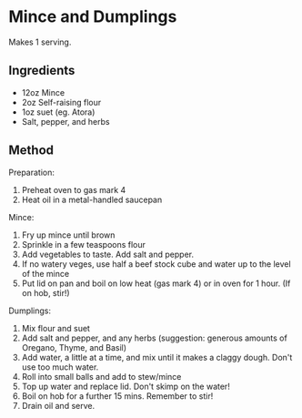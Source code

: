 Mince and Dumplings
===================

Makes 1 serving.


Ingredients
-----------

- 12oz Mince
- 2oz Self-raising flour
- 1oz suet (eg. Atora)
- Salt, pepper, and herbs


Method
------

Preparation:

1. Preheat oven to gas mark 4
2. Heat oil in a metal-handled saucepan

Mince:

1. Fry up mince until brown
2. Sprinkle in a few teaspoons flour
3. Add vegetables to taste. Add salt and pepper.
4. If no watery veges, use half a beef stock cube and water up to the level of the mince
5. Put lid on pan and boil on low heat (gas mark 4) or in oven for 1 hour. (If on hob, stir!)

Dumplings:

1. Mix flour and suet
2. Add salt and pepper, and any herbs (suggestion: generous amounts of Oregano, Thyme, and Basil)
3. Add water, a little at a time, and mix until it makes a claggy dough. Don't use too much water.
4. Roll into small balls and add to stew/mince
5. Top up water and replace lid. Don't skimp on the water!
6. Boil on hob for a further 15 mins. Remember to stir!
7. Drain oil and serve.